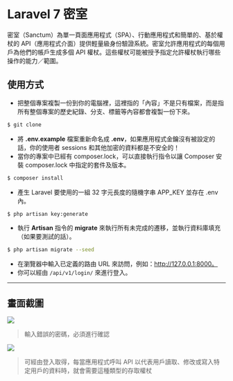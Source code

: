 # Laravel 7 密室

密室（Sanctum）為單一頁面應用程式（SPA）、行動應用程式和簡單的、基於權杖的 API（應用程式介面）提供輕量級身份驗證系統。密室允許應用程式的每個用戶為他們的帳戶生成多個 API 權杖。這些權杖可能被授予指定允許權杖執行哪些操作的能力／範圍。

## 使用方式
- 把整個專案複製一份到你的電腦裡，這裡指的「內容」不是只有檔案，而是指所有整個專案的歷史紀錄、分支、標籤等內容都會複製一份下來。
```sh
$ git clone
```
- 將 __.env.example__ 檔案重新命名成 __.env__，如果應用程式金鑰沒有被設定的話，你的使用者 sessions 和其他加密的資料都是不安全的！
- 當你的專案中已經有 composer.lock，可以直接執行指令以讓 Composer 安裝 composer.lock 中指定的套件及版本。
```sh
$ composer install
```
- 產⽣ Laravel 要使用的一組 32 字元長度的隨機字串 APP_KEY 並存在 .env 內。
```sh
$ php artisan key:generate
```
- 執行 __Artisan__ 指令的 __migrate__ 來執行所有未完成的遷移，並執行資料庫填充（如果要測試的話）。
```sh
$ php artisan migrate --seed
```
- 在瀏覽器中輸入已定義的路由 URL 來訪問，例如：http://127.0.0.1:8000。
- 你可以經由 `/api/v1/login/` 來進行登入。

----

## 畫面截圖
![](https://i.imgur.com/vX1XkPl.png)
> 輸入錯誤的密碼，必須進行確認

![](https://i.imgur.com/XzsL2mC.png)
> 可經由登入取得，每當應用程式呼叫 API 以代表用戶讀取、修改或寫入特定用戶的資料時，就會需要這種類型的存取權杖